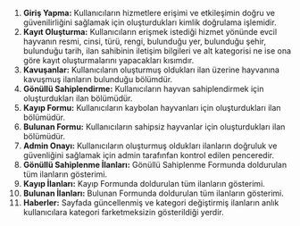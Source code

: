 
1. **Giriş Yapma:** Kullanıcıların hizmetlere erişimi ve etkileşimin doğru ve güvenilirliğini sağlamak için oluşturdukları kimlik doğrulama işlemidir. 
2. **Kayıt Oluşturma:** Kullanıcıların erişmek istediği hizmet yönünde evcil hayvanın resmi, cinsi, türü, rengi, bulunduğu yer, bulunduğu şehir, bulunduğu tarih, ilan sahibinin iletişim bilgileri ve alt kategorisi ne ise ona göre kayıt oluşturmalarını yapacakları kısımdır.
3. **Kavuşanlar:** Kullanıcıların oluşturmuş oldukları ilan üzerine hayvanına kavuşmuş ilanların bulunduğu bölümdür.
4. **Gönüllü Sahiplendirme:** Kullanıcıların hayvan sahiplendirmek için oluşturdukları ilan bölümüdür.
5. **Kayıp Formu:** Kullanıcıların kaybolan hayvanları için oluşturdukları ilan bölümüdür.
6. **Bulunan Formu:** Kullanıcıların sahipsiz hayvanlar için oluşturdukları ilan bölümüdür.
7. **Admin Onayı:** Kullanıcıların oluşturmuş oldukları ilanların doğruluk ve güvenliğini sağlamak için admin tarafınfan kontrol edilen penceredir.
8. **Gönüllü Sahiplenme İlanları:** Gönüllü Sahiplenme Formunda doldurulan tüm ilanların gösterimi.
9. **Kayıp İlanları:** Kayıp Formunda doldurulan tüm ilanların gösterimi.
10. **Bulunan İlanları:** Bulunan Formunda doldurulan tüm ilanların gösterimi.
11. **Haberler:** Sayfada güncellenmiş ve kategori değiştirmiş ilanların anlık kullanıcılara kategori farketmeksizin gösterildiği yerdir.
